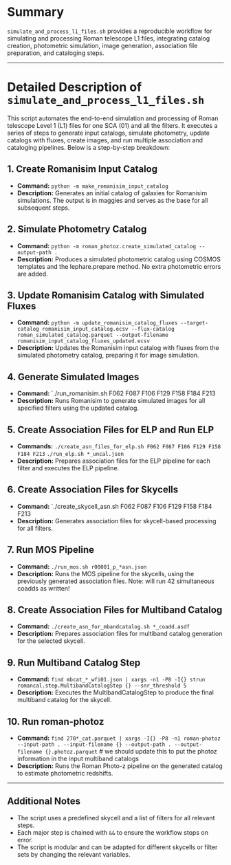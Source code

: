 # Summary

`simulate_and_process_l1_files.sh` provides a reproducible workflow for
simulating and processing Roman telescope L1 files, integrating catalog
creation, photometric simulation, image generation, association file
preparation, and cataloging steps.

---

# Detailed Description of `simulate_and_process_l1_files.sh`

This script automates the end-to-end simulation and processing of Roman
telescope Level 1 (L1) files for one SCA (01) and all the filters. It executes
a series of steps to generate input catalogs, simulate photometry, update
catalogs with fluxes, create images, and run multiple association and cataloging
pipelines. Below is a step-by-step breakdown:

## 1. Create Romanisim Input Catalog

- **Command:** `python -m make_romanisim_input_catalog`
- **Description:** Generates an initial catalog of galaxies for Romanisim
  simulations. The output is in maggies and serves as the base for all subsequent
  steps.

## 2. Simulate Photometry Catalog

- **Command:** `python -m roman_photoz.create_simulated_catalog --output-path .`
- **Description:** Produces a simulated photometric catalog using COSMOS
  templates and the lephare.prepare method. No extra photometric errors are added.

## 3. Update Romanisim Catalog with Simulated Fluxes

- **Command:** `python -m update_romanisim_catalog_fluxes --target-catalog
romanisim_input_catalog.ecsv --flux-catalog roman_simulated_catalog.parquet
--output-filename romanisim_input_catalog_fluxes_updated.ecsv`
- **Description:** Updates the Romanisim input catalog with fluxes from the
  simulated photometry catalog, preparing it for image simulation.

## 4. Generate Simulated Images

- **Command:** `./run_romanisim.sh F062 F087 F106 F129 F158 F184 F213
- **Description:** Runs Romanisim to generate simulated images for all specified
  filters using the updated catalog.

## 5. Create Association Files for ELP and Run ELP

- **Commands:** `./create_asn_files_for_elp.sh F062 F087 F106 F129 F158 F184 F213`
  `./run_elp.sh *_uncal.json`
- **Description:** Prepares association files for the ELP pipeline for each
  filter and executes the ELP pipeline.

## 6. Create Association Files for Skycells

- **Command:** `./create_skycell_asn.sh F062 F087 F106 F129 F158 F184 F213
- **Description:** Generates association files for skycell-based processing for
  all filters.

## 7. Run MOS Pipeline

- **Command:** `./run_mos.sh r00001_p_*asn.json`
- **Description:** Runs the MOS pipeline for the skycells, using the
  previously generated association files.
  Note: will run 42 simultaneous coadds as written!

## 8. Create Association Files for Multiband Catalog

- **Command:** `./create_asn_for_mbandcatalog.sh *_coadd.asdf`
- **Description:** Prepares association files for multiband catalog generation
  for the selected skycell.

## 9. Run Multiband Catalog Step

- **Command:** `find mbcat_*_wfi01.json | xargs -n1 -P8 -I{} strun romancal.step.MultibandCatalogStep {} --snr_threshold 5`
- **Description:** Executes the MultibandCatalogStep to produce the final
  multiband catalog for the skycell.

## 10. Run roman-photoz

- **Command:** `find 270*_cat.parquet | xargs -I{} -P8 -n1 roman-photoz --input-path . --input-filename {} --output-path . --output-filename {}.photoz.parquet`  # we should update this to put the photoz information in the input multiband catalogs
- **Description:** Runs the Roman Photo-z pipeline on the generated catalog to
  estimate photometric redshifts.

---

## Additional Notes

- The script uses a predefined skycell and a list of filters for all relevant
  steps.
- Each major step is chained with `&&` to ensure the workflow stops on error.
- The script is modular and can be adapted for different skycells or filter sets
  by changing the relevant variables.
